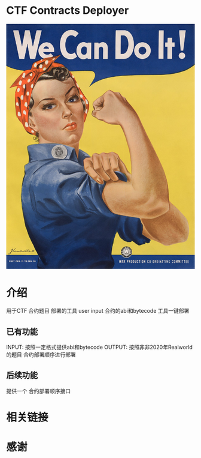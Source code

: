 # CTF Contracts Deployer

![img.png](images/img.png)

# 介绍
用于CTF 合约题目 部署的工具
user input 合约的abi和bytecode 工具一键部署
## 已有功能
INPUT: 按照一定格式提供abi和bytecode
OUTPUT: 按照非非2020年Realworld的题目 合约部署顺序进行部署
## 后续功能
提供一个 合约部署顺序接口

# 相关链接
# 感谢
